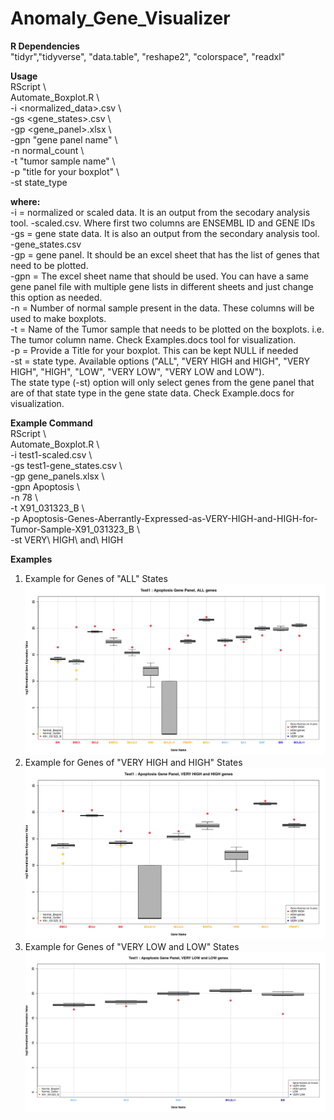 # Anomaly_Gene_Visualizer

**R Dependencies** \
"tidyr","tidyverse", "data.table", "reshape2", "colorspace", "readxl"

**Usage** \
RScript \\ \
Automate_Boxplot.R \\ \
-i  <normalized_data>.csv \\ \
-gs <gene_states>.csv \\ \
-gp <gene_panel>.xlsx \\ \
-gpn "gene panel name" \\ \
-n normal_count \\ \
-t "tumor sample name" \\ \
-p "title for your boxplot" \\ \
-st state_type

**where:** \
-i   = normalized or scaled data. It is an output from the secodary analysis tool. <project>-scaled.csv. Where first two columns are ENSEMBL ID and GENE IDs \
-gs  = gene state data. It is also an output from the secondary analysis tool. <project>-gene_states.csv \
-gp  = gene panel. It should be an excel sheet that has the list of genes that need to be plotted. \
-gpn = The excel sheet name that should be used. You can have a same gene panel file with multiple gene lists in different sheets and just change this option as needed. \
-n   = Number of normal sample present in the data. These columns will be used to make boxplots. \
-t   = Name of the Tumor sample that needs to be plotted on the boxplots. i.e. The tumor column name. Check Examples.docs tool for visualization. \
-p   = Provide a Title for your boxplot. This can be kept NULL if needed \
-st  = state type. Available options ("ALL", "VERY HIGH and HIGH", "VERY HIGH", "HIGH", "LOW", "VERY LOW", "VERY LOW and LOW"). \
The state type (-st) option will only select genes from the gene panel that are of that state type in the gene state data. Check Example.docs for visualization. 

**Example Command** \
RScript \\ \
Automate_Boxplot.R \\ \
-i  test1-scaled.csv \\ \
-gs test1-gene_states.csv \\ \
-gp gene_panels.xlsx \\ \
-gpn Apoptosis \\ \
-n 78 \\ \
-t X91_031323_B \\ \
-p Apoptosis-Genes-Aberrantly-Expressed-as-VERY-HIGH-and-HIGH-for-Tumor-Sample-X91_031323_B \\ \
-st VERY\ HIGH\ and\ HIGH

**Examples**
1. Example for Genes of "ALL" States \
![alt text](https://github.com/sanmatidugad/Anomaly_Gene_Visualizer/blob/main/Example%20Outputs/Boxplot-%20X91_031323_B%20-%20ALL%20.png)
2. Example for Genes of "VERY HIGH and HIGH" States
![alt text](https://github.com/sanmatidugad/Anomaly_Gene_Visualizer/blob/main/Example%20Outputs/Boxplot-%20X91_031323_B%20-%20VERY%20HIGH%20and%20HIGH%20.png)
3. Example for Genes of "VERY LOW and LOW" States
![alt text](https://github.com/sanmatidugad/Anomaly_Gene_Visualizer/blob/main/Example%20Outputs/Boxplot-%20X91_031323_B%20-%20VERY%20LOW%20and%20LOW%20.png)
